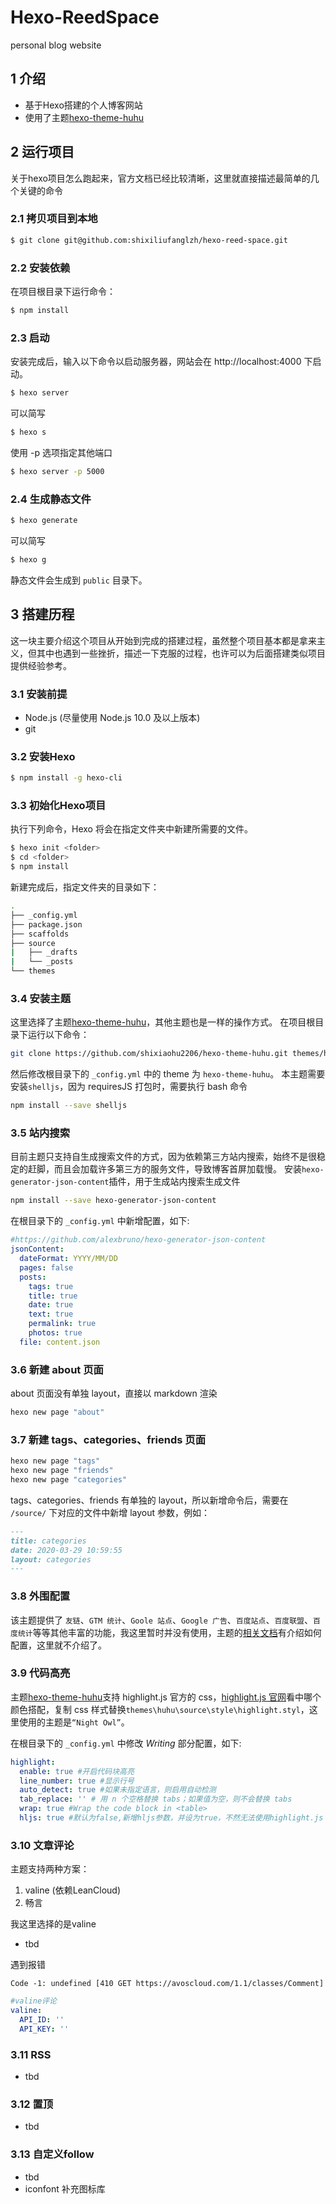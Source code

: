 # Hexo-ReedSpace
personal blog website

## 1 介绍
- 基于Hexo搭建的个人博客网站
- 使用了主题[hexo-theme-huhu](https://github.com/shixiaohu2206/hexo-theme-huhu.git)

## 2 运行项目
关于hexo项目怎么跑起来，官方文档已经比较清晰，这里就直接描述最简单的几个关键的命令

### 2.1 拷贝项目到本地
```bash
$ git clone git@github.com:shixiliufanglzh/hexo-reed-space.git
```

### 2.2 安装依赖
在项目根目录下运行命令：
```bash
$ npm install
```

### 2.3 启动
安装完成后，输入以下命令以启动服务器，网站会在 http://localhost:4000 下启动。
```bash
$ hexo server
```
可以简写
```bash
$ hexo s
```
使用 -p 选项指定其他端口
```bash
$ hexo server -p 5000
```

### 2.4 生成静态文件
```bash
$ hexo generate
```
可以简写
```bash
$ hexo g
```
静态文件会生成到 `public` 目录下。

## 3 搭建历程
这一块主要介绍这个项目从开始到完成的搭建过程，虽然整个项目基本都是拿来主义，但其中也遇到一些挫折，描述一下克服的过程，也许可以为后面搭建类似项目提供经验参考。

### 3.1 安装前提
- Node.js (尽量使用 Node.js 10.0 及以上版本)
- git

### 3.2 安装Hexo
```bash
$ npm install -g hexo-cli
```
### 3.3 初始化Hexo项目
执行下列命令，Hexo 将会在指定文件夹中新建所需要的文件。
```bash
$ hexo init <folder>
$ cd <folder>
$ npm install
```
新建完成后，指定文件夹的目录如下：
```bash
.
├── _config.yml
├── package.json
├── scaffolds
├── source
|   ├── _drafts
|   └── _posts
└── themes
```
### 3.4 安装主题
这里选择了主题[hexo-theme-huhu](https://github.com/shixiaohu2206/hexo-theme-huhu.git)，其他主题也是一样的操作方式。
在项目根目录下运行以下命令：
```bash
git clone https://github.com/shixiaohu2206/hexo-theme-huhu.git themes/hexo-theme-huhu
```
然后修改根目录下的 `_config.yml` 中的 theme 为 `hexo-theme-huhu`。
本主题需要安装`shelljs`，因为 requiresJS 打包时，需要执行 bash 命令

```bash
npm install --save shelljs
```

### 3.5 站内搜索
目前主题只支持自生成搜索文件的方式，因为依赖第三方站内搜索，始终不是很稳定的赶脚，而且会加载许多第三方的服务文件，导致博客首屏加载慢。
安装`hexo-generator-json-content`插件，用于生成站内搜索生成文件

```bash
npm install --save hexo-generator-json-content
```

在根目录下的 `_config.yml` 中新增配置，如下:

```yml
#https://github.com/alexbruno/hexo-generator-json-content
jsonContent:
  dateFormat: YYYY/MM/DD
  pages: false
  posts:
    tags: true
    title: true
    date: true
    text: true
    permalink: true
    photos: true
  file: content.json
```

### 3.6 新建 about 页面

about 页面没有单独 layout，直接以 markdown 渲染

```bash
hexo new page "about"
```

### 3.7 新建 tags、categories、friends 页面

```bash
hexo new page "tags"
hexo new page "friends"
hexo new page "categories"
```
tags、categories、friends 有单独的 layout，所以新增命令后，需要在 `/source/` 下对应的文件中新增 layout 参数，例如：
```markdown
---
title: categories
date: 2020-03-29 10:59:55
layout: categories
---
```

### 3.8 外围配置
该主题提供了 `友链`、`GTM 统计`、`Goole 站点`、`Google 广告`、`百度站点`、`百度联盟`、`百度统计`等等其他丰富的功能，我这里暂时并没有使用，主题的[相关文档](https://github.com/shixiaohu2206/)有介绍如何配置，这里就不介绍了。


### 3.9 代码高亮
主题[hexo-theme-huhu](https://github.com/shixiaohu2206/)支持 highlight.js 官方的 css，[highlight.js 官网](https://highlightjs.org/static/demo/)看中哪个颜色搭配，复制 css 样式替换`themes\huhu\source\style\highlight.styl`，这里使用的主题是`“Night Owl”`。

在根目录下的 `_config.yml` 中修改 *Writing* 部分配置，如下:

```yml
highlight:
  enable: true #开启代码块高亮
  line_number: true #显示行号
  auto_detect: true #如果未指定语言，则启用自动检测
  tab_replace: '' # 用 n 个空格替换 tabs；如果值为空，则不会替换 tabs
  wrap: true #Wrap the code block in <table>
  hljs: true #默认为false,新增hljs参数，并设为true，不然无法使用highlight.js 官方的 css
```

### 3.10 文章评论
主题支持两种方案：
1. valine (依赖LeanCloud)
2. 畅言

我这里选择的是valine
- tbd

遇到报错
```
Code -1: undefined [410 GET https://avoscloud.com/1.1/classes/Comment]
```

```yml
#valine评论
valine:
  API_ID: ''
  API_KEY: ''
```


### 3.11 RSS
- tbd
<!-- 安装插件`hexo-generator-feed`

```bash
npm install --save hexo-generator-feed
```

在根目录配置 `_config.yml` 中添加

```yml
#rss
feed:
  type: atom
  path: atom.xml
  limit: 20
  hub:
  content:
  content_limit: 140
  content_limit_delim: ''
  order_by: -date
  icon: icon.png
``` -->

### 3.12 置顶
- tbd
<!-- 
```bash
#卸载官方插件
npm uninstall hexo-generator-index --save

#安装插件
npm install hexo-generator-index-pin-top --save
```

在 markdown 文件的 `Front-matter`，新增 `top: 1`即可，top 值越大，越靠前展示

主题在列表页增加了置顶的小图标，具体样式查看[虎虎博客](https://blog.utone.xyz/) -->


### 3.13 自定义follow
- tbd
- iconfont 补充图标库

